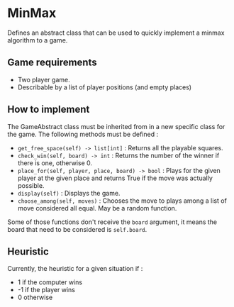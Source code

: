 # MinMax

Defines an abstract class that can be used to quickly implement a minmax algorithm to a game.


## Game requirements


- Two player game.
- Describable by a list of player positions (and empty places)

## How to implement
The GameAbstract class must be inherited from in a new specific class for the game. The following methods must be defined : 
- `get_free_space(self) -> list[int]` : Returns all the playable squares.
- `check_win(self, board) -> int` : Returns the number of the winner if there is one, otherwise 0.
- `place_for(self, player, place, board) -> bool` : Plays for the given player at the given place and returns True if the move was actually possible.
- `display(self)` : Displays the game.
- `choose_among(self, moves)` : Chooses the move to plays among a list of move considered all equal. May be a random function.

Some of those functions don't receive the `board` argument, it means the board that need to be considered is `self.board`.

## Heuristic

Currently, the heuristic for a given situation if : 
- 1 if the computer wins
- -1 if the player wins
- 0 otherwise
